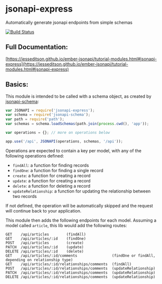 # jsonapi-express
Automatically generate jsonapi endpoints from simple schemas

[![Build Status](https://travis-ci.org/jesseditson/jsonapi-express.svg?branch=master)](https://travis-ci.org/jesseditson/jsonapi-express)

## Full Documentation:

[https://jesseditson.github.io/ember-jsonapi/tutorial-modules.html#jsonapi-express](https://jesseditson.github.io/ember-jsonapi/tutorial-modules.html#jsonapi-express)

## Basics:

This module is intended to be called with a schema object, as created by [jsonapi-schema](https://jesseditson.github.io/ember-jsonapi/tutorial-modules.html#jsonapi-schema):

```javascript
var JSONAPI = require('jsonapi-express');
var schema = require('jsonapi-schema');
var path = require('path');
var schemas = schema.loadSchemas(path.join(process.cwd(), 'app'));

var operations = {}; // more on operations below

app.use('/api', JSONAPI(operations, schemas, '/api'));
```

Operations are expected to contain a key per model, with any of the following operations defined:

- `findAll`: a function for finding records
- `findOne`: a function for finding a single record
- `create`:  a function for creating a record
- `update`:  a function for creating a record
- `delete`:  a function for deleting a record
- `updateRelationship`: a function for updating the relationship between two records

If not defined, the operation will be automatically skipped and the request will continue back to your application.

This module then adds the following endpoints for each model. Assuming a model called `article`, this lib would add the following routes:

```
GET    /api/articles        (findAll)
GET    /api/articles/:id    (findOne)
POST   /api/articles        (create)
PATCH  /api/articles/:id    (update)
DELETE /api/articles/:id    (delete)
GET    /api/articles/:id/comments                (findOne or findAll, depending on relationship type)
GET    /api/articles/:id/relationships/comments  (findAll)
POST   /api/articles/:id/relationships/comments  (updateRelationship)
PATCH  /api/articles/:id/relationships/comments  (updateRelationship)
DELETE /api/articles/:id/relationships/comments  (updateRelationship)
```
